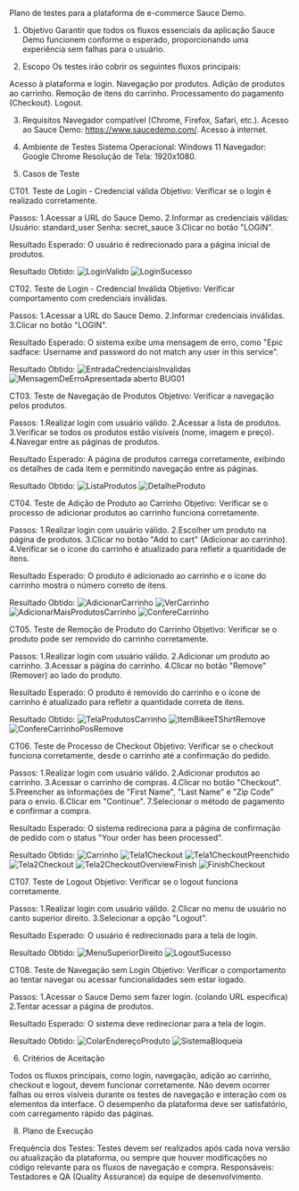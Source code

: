 Plano de testes para a plataforma de e-commerce Sauce Demo.

1. Objetivo
Garantir que todos os fluxos essenciais da aplicação Sauce Demo funcionem conforme o esperado, proporcionando uma experiência sem falhas para o usuário.

2. Escopo
Os testes irão cobrir os seguintes fluxos principais:

Acesso à plataforma e login.
Navegação por produtos.
Adição de produtos ao carrinho.
Remoção de itens do carrinho.
Processamento do pagamento (Checkout).
Logout.

3. Requisitos
Navegador compatível (Chrome, Firefox, Safari, etc.).
Acesso ao Sauce Demo: https://www.saucedemo.com/.
Acesso à internet.

4. Ambiente de Testes
Sistema Operacional: Windows 11
Navegador: Google Chrome
Resolução de Tela: 1920x1080.

5. Casos de Teste

CT01. Teste de Login - Credencial válida
Objetivo: Verificar se o login é realizado corretamente.

Passos:
1.Acessar a URL do Sauce Demo.
2.Informar as credenciais válidas:
Usuário: standard_user
Senha: secret_sauce
3.Clicar no botão "LOGIN".

Resultado Esperado: O usuário é redirecionado para a página inicial de produtos.

Resultado Obtido:
![LoginValido](Evidencias/image-3.png)
![LoginSucesso](Evidencias/image-4.png)

CT02. Teste de Login - Credencial Inválida
Objetivo: Verificar comportamento com credenciais inválidas.

Passos:
1.Acessar a URL do Sauce Demo.
2.Informar credenciais inválidas.
3.Clicar no botão "LOGIN".

Resultado Esperado: O sistema exibe uma mensagem de erro, como "Epic sadface: Username and password do not match any user in this service".

Resultado Obtido:
![EntradaCredenciaisInvalidas](Evidencias/image.png)
![MensagemDeErroApresentada](Evidencias/image-1.png) aberto BUG01

CT03. Teste de Navegação de Produtos
Objetivo: Verificar a navegação pelos produtos.

Passos:
1.Realizar login com usuário válido.
2.Acessar a lista de produtos.
3.Verificar se todos os produtos estão visíveis (nome, imagem e preço).
4.Navegar entre as páginas de produtos.

Resultado Esperado: A página de produtos carrega corretamente, exibindo os detalhes de cada item e permitindo navegação entre as páginas.

Resultado Obtido:
![ListaProdutos](Evidencias/image-5.png)
![DetalheProduto](Evidencias/image-6.png)


CT04. Teste de Adição de Produto ao Carrinho
Objetivo: Verificar se o processo de adicionar produtos ao carrinho funciona corretamente.

Passos:
1.Realizar login com usuário válido.
2.Escolher um produto na página de produtos.
3.Clicar no botão "Add to cart" (Adicionar ao carrinho).
4.Verificar se o ícone do carrinho é atualizado para refletir a quantidade de itens.

Resultado Esperado: O produto é adicionado ao carrinho e o ícone do carrinho mostra o número correto de itens.

Resultado Obtido:
![AdicionarCarrinho](Evidencias/image-7.png)
![VerCarrinho](Evidencias/image-8.png)
![AdicionarMaisProdutosCarrinho](Evidencias/image-9.png)
![ConfereCarrinho](Evidencias/image-10.png)


CT05. Teste de Remoção de Produto do Carrinho
Objetivo: Verificar se o produto pode ser removido do carrinho corretamente.

Passos:
1.Realizar login com usuário válido.
2.Adicionar um produto ao carrinho.
3.Acessar a página do carrinho.
4.Clicar no botão "Remove" (Remover) ao lado do produto.

Resultado Esperado: O produto é removido do carrinho e o ícone de carrinho é atualizado para refletir a quantidade correta de itens.

Resultado Obtido:
![TelaProdutosCarrinho](Evidencias/image-9.png)
![ItemBikeeTShirtRemove](Evidencias/image-12.png)
![ConfereCarrinhoPosRemove](Evidencias/image-13.png)

CT06. Teste de Processo de Checkout
Objetivo: Verificar se o checkout funciona corretamente, desde o carrinho até a confirmação do pedido.

Passos:
1.Realizar login com usuário válido.
2.Adicionar produtos ao carrinho.
3.Acessar o carrinho de compras.
4.Clicar no botão "Checkout".
5.Preencher as informações de "First Name", "Last Name" e "Zip Code" para o envio.
6.Clicar em "Continue".
7.Selecionar o método de pagamento e confirmar a compra.

Resultado Esperado: O sistema redireciona para a página de confirmação de pedido com o status "Your order has been processed".

Resultado Obtido:
![Carrinho](Evidencias/image-14.png)
![Tela1Checkout](Evidencias/image-15.png)
![Tela1CheckoutPreenchido](Evidencias/image-16.png)
![Tela2Checkout](Evidencias/image-17.png)
![Tela2CheckoutOverviewFinish](Evidencias/image-18.png)
![FinishCheckout](Evidencias/image-19.png)

CT07. Teste de Logout
Objetivo: Verificar se o logout funciona corretamente.

Passos:
1.Realizar login com usuário válido.
2.Clicar no menu de usuário no canto superior direito.
3.Selecionar a opção "Logout".

Resultado Esperado: O usuário é redirecionado para a tela de login.

Resultado Obtido:
![MenuSuperiorDireito](Evidencias/image-20.png)
![LogoutSucesso](Evidencias/image-21.png)


CT08. Teste de Navegação sem Login
Objetivo: Verificar o comportamento ao tentar navegar ou acessar funcionalidades sem estar logado.

Passos:
1.Acessar o Sauce Demo sem fazer login. (colando URL especifica)
2.Tentar acessar a página de produtos.

Resultado Esperado: O sistema deve redirecionar para a tela de login.

Resultado Obtido:
![ColarEndereçoProduto](Evidencias/image-22.png)
![SistemaBloqueia](Evidencias/image-23.png)


6. Critérios de Aceitação


Todos os fluxos principais, como login, navegação, adição ao carrinho, checkout e logout, devem funcionar corretamente.
Não devem ocorrer falhas ou erros visíveis durante os testes de navegação e interação com os elementos da interface.
O desempenho da plataforma deve ser satisfatório, com carregamento rápido das páginas.

8. Plano de Execução

   
Frequência dos Testes: Testes devem ser realizados após cada nova versão ou atualização da plataforma, ou sempre que houver modificações no código relevante para os fluxos de navegação e compra.
Responsáveis: Testadores e QA (Quality Assurance) da equipe de desenvolvimento.

